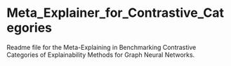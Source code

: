 # Meta_Explainer_for_Contrastive_Categories
Readme file for the Meta-Explaining in Benchmarking Contrastive Categories of Explainability Methods for Graph Neural Networks.
